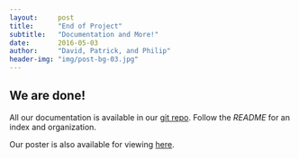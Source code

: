 ```yaml
---
layout:     post
title:      "End of Project"
subtitle:   "Documentation and More!"
date:       2016-05-03
author:     "David, Patrick, and Philip"
header-img: "img/post-bg-03.jpg"
---
```


## We are done!

All our documentation is available in our [git repo](https://github.com/neuralolin/DataScience16FinalProject). Follow the *README* for an index and organization.

Our poster is also available for viewing [here](https://github.com/neuralolin/DataScience16FinalProject/blob/gh-pages/HowToNNPoster.pdf).